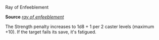 Ray of Enfeeblement

**Source** [_ray of enfeeblement_](spells/rayOfEnfeeblement.md#_ray-of-enfeeblement)

The Strength penalty increases to 1d8 + 1 per 2 caster levels (maximum +10). If the target fails its save, it's fatigued.

